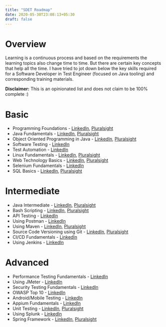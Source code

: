 ```yaml
---
title: "SDET Roadmap"
date: 2020-05-30T23:08:13+05:30
draft: false
---
```

# Overview
Learning is a continuous process and based on the requirements the learning topics also change time to time. But there are certain key concepts that help all the time. I have tried to jot down below the key skills required for a Software Developer in Test Engineer (focused on Java tooling) and corresponding training materials. 

**Disclaimer:** This is an opinionated list and does not claim to be 100% complete :)

# Basic
* Programming Foundations - [LinkedIn](https://www.linkedin.com/learning/computer-science-principles-programming), [Pluralsight](https://app.pluralsight.com/library/courses/what-is-programming/table-of-contents)
* Java Fundamentals - [LinkedIn](https://www.linkedin.com/learning/java-8-essential-training), [Pluralsight](https://app.pluralsight.com/library/courses/java-fundamentals-language/table-of-contents)
* Object Oriented Programming in Java - [LinkedIn](https://www.linkedin.com/learning/programming-foundations-object-oriented-design-3/learn-object-oriented-design-principles), [Pluralsight](https://app.pluralsight.com/library/courses/object-oriented-programming-java/table-of-contents)
* Software Testing - [LinkedIn](https://www.linkedin.com/learning/programming-foundations-software-testing-qa)
* Test Automation - [LinkedIn](https://www.linkedin.com/learning/test-automation-foundations)
* Linux Fundamentals - [LinkedIn](https://www.linkedin.com/learning/learning-linux-command-line-2), [Pluralsight](https://app.pluralsight.com/paths/skill/linux-fundamentals-1)
* Web Technology Basics - [LinkedIn](https://www.linkedin.com/learning/web-development-foundations-web-technologies), [Pluralsight](https://app.pluralsight.com/library/courses/front-end-web-development-get-started)
* Selenium Fundamentals - [LinkedIn](https://www.linkedin.com/learning/selenium-essential-training)
* SQL Basics - [LinkedIn](https://www.linkedin.com/learning/sql-essential-training-3), [Pluralsight](https://app.pluralsight.com/library/courses/introduction-to-sql/table-of-contents)

# Intermediate
* Java Intermediate - [LinkedIn](https://www.linkedin.com/learning/advanced-java-programming-2), [Pluralsight](https://app.pluralsight.com/library/courses/java-fundamentals-core-platform/table-of-contents)
* Bash Scripting - [LinkedIn](https://www.linkedin.com/learning/linux-bash-shell-and-scripts), [Pluralsight](https://app.pluralsight.com/library/courses/bash-shell-scripting/table-of-contents)
* API Testing - [LinkedIn](https://www.linkedin.com/learning/api-testing-foundations?u=70941738)
* Using Postman - [LinkedIn](https://www.linkedin.com/learning/postman-essential-training)
* Using Maven - [LinkedIn](https://www.linkedin.com/learning/introducing-maven), [Pluralsight](https://app.pluralsight.com/library/courses/maven-fundamentals/table-of-contents)
* Source Code Versioning using Git - [LinkedIn](https://www.linkedin.com/learning/programming-foundations-version-control-with-git), [Pluralsight](https://app.pluralsight.com/library/courses/getting-started-git/table-of-contents)
* CI/CD Fundamentals - [LinkedIn](https://www.linkedin.com/learning/devops-foundations-continuous-delivery-continuous-integration)
* Using Jenkins - [LinkedIn](https://www.linkedin.com/learning/jenkins-essential-training)

# Advanced
* Performance Testing Fundamentals - [LinkedIn](https://www.linkedin.com/learning/performance-testing-foundations)
* Using JMeter - [LinkedIn](https://www.linkedin.com/learning/topics/apache-jmeter)
* Security Testing Fundamentals - [LinkedIn](https://www.linkedin.com/learning/security-testing-essential-training)
* OWASP Top 10 - [LinkedIn](https://www.linkedin.com/learning/learning-the-owasp-top-10)
* Android/Mobile Testing - [LinkedIn](https://www.linkedin.com/learning/mobile-testing-with-appium)
* Appium Fundamentals - [LinkedIn](https://www.linkedin.com/learning/advanced-appium)
* Unit Testing - [LinkedIn](https://www.linkedin.com/learning/java-testing-with-junit), [Pluralsight](https://app.pluralsight.com/library/courses/advanced-unit-testing/table-of-contents)
* Using Splunk - [LinkedIn](https://www.linkedin.com/learning/learning-splunk)
* Spring Framework - [LinkedIn](https://www.linkedin.com/learning/spring-framework-in-depth-2), [Pluralsight](https://app.pluralsight.com/library/courses/spring-framework-spring-fundamentals/table-of-contents)
